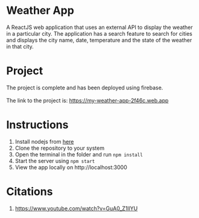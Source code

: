# Weather App

A ReactJS web application that uses an external API to display the weather in a particular city. The application has a
search feature to search for cities and displays the city name, date, temperature and the state of the weather in that city.

# Project

The project is complete and has been deployed using firebase. <br><br>
The link to the project is: https://my-weather-app-2f46c.web.app

# Instructions

1. Install nodejs from [here](https://nodejs.org/en/)
2. Clone the repository to your system
3. Open the terminal in the folder and run `npm install`
4. Start the server using `npm start`
5. View the app locally on http://localhost:3000  


# Citations

1. https://www.youtube.com/watch?v=GuA0_Z1llYU
